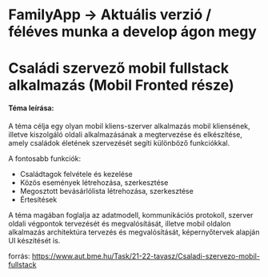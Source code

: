 # FamilyApp -> Aktuális verzió / féléves munka a develop ágon megy

# **Családi szervező mobil fullstack alkalmazás (Mobil Fronted része)**

#### **Téma leírása:** 

A téma célja egy olyan mobil kliens-szerver alkalmazás mobil kliensének, illetve kiszolgáló oldali alkalmazásának a megtervezése és elkészítése, amely családok életének szervezését segíti különböző funkciókkal. 

A fontosabb funkciók:

- Családtagok felvétele és kezelése
- Közös események létrehozása, szerkesztése
- Megosztott bevásárlólista létrehozása, szerkesztése
- Értesítések

A téma magában foglalja az adatmodell, kommunikációs protokoll, szerver oldali végpontok tervezését és megvalósítását, illetve mobil oldalon alkalmazás architektúra tervezés és megvalósítását, képernyőtervek alapján UI készítését is.

forrás: https://www.aut.bme.hu/Task/21-22-tavasz/Csaladi-szervezo-mobil-fullstack
